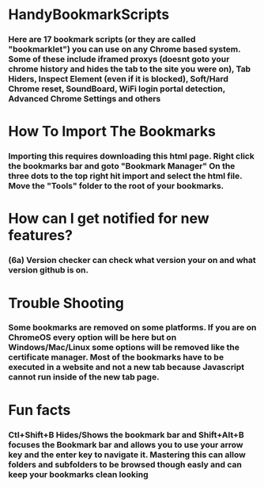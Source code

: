 # HandyBookmarkScripts
### Here are 17 bookmark scripts (or they are called "bookmarklet") you can use on any Chrome based system. Some of these include iframed proxys (doesnt goto your chrome history and hides the tab to the site you were on), Tab Hiders, Inspect Element (even if it is blocked), Soft/Hard Chrome reset, SoundBoard, WiFi login portal detection, Advanced Chrome Settings and others

# How To Import The Bookmarks
### Importing this requires downloading this html page. Right click the bookmarks bar and goto "Bookmark Manager" On the three dots to the top right hit import and select the html file. Move the "Tools" folder to the root of your bookmarks.

# How can I get notified for new features?
### (6a) Version checker can check what version your on and what version github is on. 

# Trouble Shooting
### Some bookmarks are removed on some platforms. If you are on ChromeOS every option will be here but on Windows/Mac/Linux some options will be removed like the certificate manager. Most of the bookmarks have to be executed in a website and not a new tab because Javascript cannot run inside of the new tab page.

# Fun facts
### Ctl+Shift+B Hides/Shows the bookmark bar and Shift+Alt+B focuses the Bookmark bar and allows you to use your arrow key and the enter key to navigate it. Mastering this can allow folders and subfolders to be browsed though easly and can keep your bookmarks clean looking
